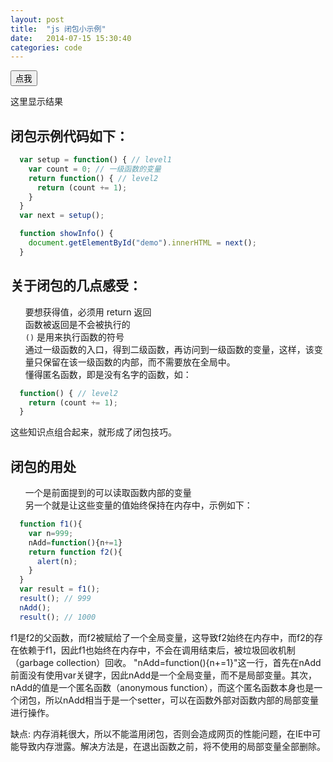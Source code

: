 ```yaml
---
layout: post
title:  "js 闭包小示例"
date:   2014-07-15 15:30:40
categories: code
---
```


<style>
  li {list-style: none;}
</style>
  


<button class="clickme" onclick="showInfo()">点我</button>
<p id="demo">这里显示结果</p>

<script type="text/javascript">
  var setup = function() { // level1
    var count = 0; // 一级函数的变量
    return function() { // level2
      return (count += 1);
    }
  }
  var next = setup();

  function showInfo() {
    document.getElementById("demo").innerHTML = next();
  }
</script>


闭包示例代码如下：
--------------------

```js
  var setup = function() { // level1
    var count = 0; // 一级函数的变量
    return function() { // level2
      return (count += 1);
    }
  }
  var next = setup();

  function showInfo() {
    document.getElementById("demo").innerHTML = next();
  }
```

关于闭包的几点感受：
--------------------
1. 要想获得值，必须用 return 返回
2. 函数被返回是不会被执行的
3. `()` 是用来执行函数的符号
4. 通过一级函数的入口，得到二级函数，再访问到一级函数的变量，这样，该变量只保留在该一级函数的内部，而不需要放在全局中。
5. 懂得匿名函数，即是没有名字的函数，如：

```js
  function() { // level2
    return (count += 1);
  }
```

这些知识点组合起来，就形成了闭包技巧。


闭包的用处
--------------------------------------
1. 一个是前面提到的可以读取函数内部的变量
2. 另一个就是让这些变量的值始终保持在内存中，示例如下：

```js
  function f1(){
    var n=999;
    nAdd=function(){n+=1}
    return function f2(){
      alert(n);
    }
  }
  var result = f1();
  result(); // 999
  nAdd();
  result(); // 1000
```

  f1是f2的父函数，而f2被赋给了一个全局变量，这导致f2始终在内存中，而f2的存在依赖于f1，因此f1也始终在内存中，不会在调用结束后，被垃圾回收机制（garbage collection）回收。
  "nAdd=function(){n+=1}"这一行，首先在nAdd前面没有使用var关键字，因此nAdd是一个全局变量，而不是局部变量。其次，nAdd的值是一个匿名函数（anonymous function），而这个匿名函数本身也是一个闭包，所以nAdd相当于是一个setter，可以在函数外部对函数内部的局部变量进行操作。
  

  缺点:
  内存消耗很大，所以不能滥用闭包，否则会造成网页的性能问题，在IE中可能导致内存泄露。解决方法是，在退出函数之前，将不使用的局部变量全部删除。

</body>
</html>
